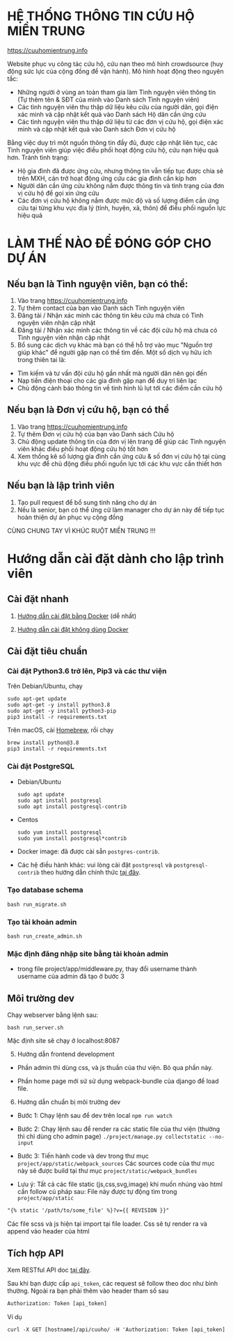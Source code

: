 # HỆ THỐNG THÔNG TIN CỨU HỘ MIỀN TRUNG

https://cuuhomientrung.info

Website phục vụ công tác cứu hộ, cứu nạn theo mô hình crowdsource (huy động sức lực của cộng đồng để vận hành). Mô hình hoạt động theo nguyên tắc:

- Những người ở vùng an toàn tham gia làm Tình nguyện viên thông tin (Tự thêm tên & SĐT của mình vào Danh sách Tình nguyện viên)
- Các tình nguyện viên thu thập dữ liệu kêu cứu của người dân, gọi điện xác minh và cập nhật kết quả vào Danh sách Hộ dân cần ứng cứu
- Các tình nguyện viên thu thập dữ liệu từ các đơn vị cứu hộ, gọi điện xác minh và cập nhật kết quả vào Danh sách Đơn vị cứu hộ

Bằng việc duy trì một nguồn thông tin đầy đủ, được cập nhật liên tục, các Tình nguyện viên giúp việc điều phối hoạt động cứu hộ, cứu nạn hiệu quả hơn. Tránh tình trạng:

- Hộ gia đình đã được ứng cứu, nhưng thông tin vẫn tiếp tục được chia sẻ trên MXH, cản trở hoạt động ứng cứu các gia đình cần kíp hơn
- Người dân cần ứng cứu không nắm được thông tin và tình trạng của đơn vị cứu hộ để gọi xin ứng cứu
- Các đơn vị cứu hộ không nắm được mức độ và số lượng điểm cần ứng cứu tại từng khu vực địa lý (tỉnh, huyện, xã, thôn) để điều phối nguồn lực hiệu quả

# LÀM THẾ NÀO ĐỂ ĐÓNG GÓP CHO DỰ ÁN

## Nếu bạn là Tình nguyện viên, bạn có thể:

1. Vào trang https://cuuhomientrung.info
2. Tự thêm contact của bạn vào Danh sách Tình nguyện viên
3. Đăng tải / Nhận xác minh các thông tin kêu cứu mà chưa có Tình nguyện viên nhận cập nhật
4. Đăng tải / Nhận xác minh các thông tin về các đội cứu hộ mà chưa có Tình nguyện viên nhận cập nhật
5. Bổ sung các dịch vụ khác mà bạn có thể hỗ trợ vào mục "Nguồn trợ giúp khác" để người gặp nạn có thể tìm đến. Một số dịch vụ hữu ích trong thiên tai là:

- Tìm kiếm và tư vấn đội cứu hộ gần nhất mà người dân nên gọi đến
- Nạp tiền điện thoại cho các gia đình gặp nạn để duy trì liên lạc
- Chủ động cảnh báo thông tin về tình hình lũ lụt tới các điểm cần cứu hộ

## Nếu bạn là Đơn vị cứu hộ, bạn có thể

1. Vào trang https://cuuhomientrung.info
2. Tự thêm Đơn vị cứu hộ của bạn vào Danh sách Cứu hộ
3. Chủ động update thông tin của đơn vị lên trang để giúp các Tình nguyện viên khác điều phối hoạt động cứu hộ tốt hơn
4. Xem thống kê số lượng gia đình cần ứng cứu & số đơn vị cứu hộ tại cùng khu vực để chủ động điều phối nguồn lực tới các khu vực cần thiết hơn

## Nếu bạn là lập trình viên

1. Tạo pull request để bổ sung tính năng cho dự án
2. Nếu là senior, bạn có thể ứng cử làm manager cho dự án này để tiếp tục hoàn thiện dự án phục vụ cộng đồng

CÙNG CHUNG TAY VÌ KHÚC RUỘT MIỀN TRUNG !!!

# Hướng dẫn cài đặt dành cho lập trình viên

## Cài đặt nhanh

1. [Hướng dẫn cài đặt bằng Docker](docs/installation-using-docker/SET_UP_DOCKER.md) (dễ nhất)

2. [Hướng dẫn cài đặt không dùng Docker](docs/INSTALLATION.md)

## Cài đặt tiêu chuẩn

### Cài đặt Python3.6 trở lên, Pip3 và các thư viện

Trên Debian/Ubuntu, chạy

```shell
sudo apt-get update
sudo apt-get -y install python3.8
sudo apt-get -y install python3-pip
pip3 install -r requirements.txt
```

Trên macOS, cài [Homebrew](https://brew.sh/), rồi chạy

```shell
brew install python@3.8
pip3 install -r requirements.txt
```

### Cài đặt PostgreSQL

- Debian/Ubuntu

  ```shell
  sudo apt update
  sudo apt install postgresql
  sudo apt install postgresql-contrib
  ```
- Centos

  ```
  sudo yum install postgresql
  sudo yum install postgresql*contrib
  ```

- Docker image: đã được cài sẵn `postgres-contrib`.

- Các hệ điều hành khác: vui lòng cài đặt `postgresql` và `postgresql-contrib` theo hướng dẫn chính thức [tại đây](https://www.postgresql.org/download/).

### Tạo database schema

```
bash run_migrate.sh
```

### Tạo tài khoản admin

```
bash run_create_admin.sh
```

### Mặc định đăng nhập site bằng tài khoản admin

- trong file project/app/middleware.py, thay đổi username thành username của admin đã tạo ở bước 3

## Môi trường dev

Chạy webserver bằng lệnh sau:

```
bash run_server.sh
```

Mặc định site sẽ chạy ở localhost:8087

5. Hướng dẫn frontend development

- Phần admin thì dùng css, và js thuần của thư viện. Bỏ qua phần này.

- Phần home page mới sử sử dụng webpack-bundle của django để load file.

6. Hướng dẫn chuẩn bị môi trường dev

- Bước 1:
  Chạy lệnh sau để dev trên local `npm run watch`

- Bước 2:
  Chạy lệnh sau để render ra các static file của thư viện (thường thì chỉ dùng cho admin page)
  `./project/manage.py collectstatic --no-input`

- Bước 3:
  Tiến hành code và dev trong thư mục `project/app/static/webpack_sources`
  Các sources code của thư mục này sẽ được build tại thư mục `project/static/webpack_bundles`

- Lưu ý:
  Tất cả các file static (js,css,svg,image) khi muốn nhúng vào html cần follow cú pháp sau:
  File này được tự động tìm trong `project/app/static`

```html
"{% static '/path/to/some_file' %}?v={{ REVISION }}"
```

Các file scss và js hiện tại import tại file loader. Css sẽ tự render ra và append vào header của html

## Tích hợp API

Xem RESTful API doc [tại đây](https://cuuhomientrung.info/api/).

Sau khi bạn được cấp `api_token`, các request sẽ follow theo doc như bình thường. Ngoài ra bạn phải thêm vào header tham số sau

```html
Authorization: Token [api_token]
```

Ví dụ

```html
curl -X GET [hostname]/api/cuuho/ -H 'Authorization: Token [api_token]'
```

